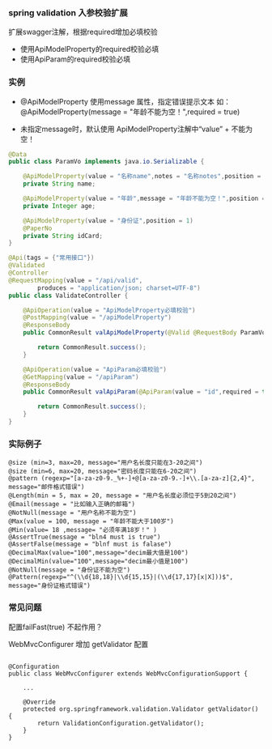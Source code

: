 ### spring validation  入参校验扩展

扩展swagger注解，根据required增加必填校验

- 使用ApiModelProperty的required校验必填
- 使用ApiParam的required校验必填

### 实例
- @ApiModelProperty 使用message 属性，指定错误提示文本
  如：@ApiModelProperty(message = "年龄不能为空！",required = true)

- 未指定message时，默认使用 ApiModelProperty注解中“value” + 不能为空！
  
```java
@Data
public class ParamVo implements java.io.Serializable {

    @ApiModelProperty(value = "名称name",notes = "名称notes",position = 1,required = true)
    private String name;

    @ApiModelProperty(value = "年龄",message = "年龄不能为空！",position = 1,required = true)
    private Integer age;

    @ApiModelProperty(value = "身份证",position = 1)
    @PaperNo
    private String idCard;
}
```

```java
@Api(tags = {"常用接口"})
@Validated
@Controller
@RequestMapping(value = "/api/valid",
        produces = "application/json; charset=UTF-8")
public class ValidateController {

	@ApiOperation(value = "ApiModelProperty必填校验")
    @PostMapping(value = "/apiModelProperty")
	@ResponseBody
    public CommonResult valApiModelProperty(@Valid @RequestBody ParamVo paramVo) {

        return CommonResult.success();
    }

    @ApiOperation(value = "ApiParam必填校验")
    @GetMapping(value = "/apiParam")
    @ResponseBody
    public CommonResult valApiParam(@ApiParam(value = "id",required = true) String id) {

        return CommonResult.success();
    }
}
```

     
### 实际例子

	@size (min=3, max=20, message="用户名长度只能在3-20之间")
	@size (min=6, max=20, message="密码长度只能在6-20之间")
	@pattern (regexp="[a-za-z0-9._%+-]+@[a-za-z0-9.-]+\\.[a-za-z]{2,4}", message="邮件格式错误")
	@Length(min = 5, max = 20, message = "用户名长度必须位于5到20之间")  
	@Email(message = "比如输入正确的邮箱")  
	@NotNull(message = "用户名称不能为空")
	@Max(value = 100, message = "年龄不能大于100岁")
	@Min(value= 18 ,message= "必须年满18岁！" )  
	@AssertTrue(message = "bln4 must is true")
	@AssertFalse(message = "blnf must is falase")
	@DecimalMax(value="100",message="decim最大值是100")
	@DecimalMin(value="100",message="decim最小值是100")
	@NotNull(message = "身份证不能为空")
	@Pattern(regexp="^(\\d{18,18}|\\d{15,15}|(\\d{17,17}[x|X]))$", message="身份证格式错误")

### 常见问题   
  
  配置failFast(true) 不起作用？
  
  WebMvcConfigurer 增加 getValidator 配置
  
  ```

  @Configuration
  public class WebMvcConfigurer extends WebMvcConfigurationSupport {
  
      ...
  
      @Override
      protected org.springframework.validation.Validator getValidator() {
          return ValidationConfiguration.getValidator();
      }
  }
  
```
